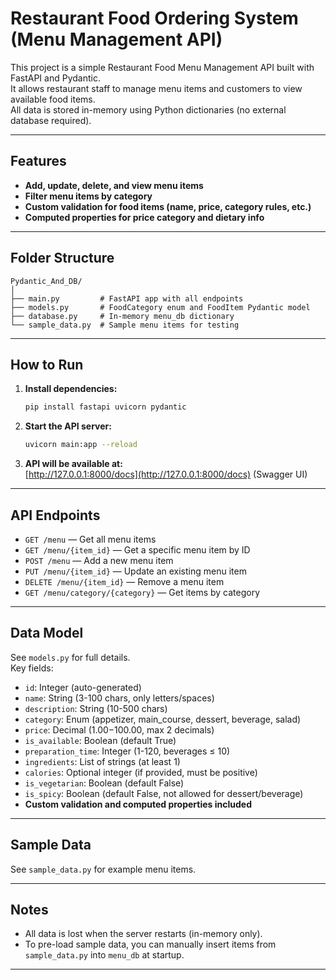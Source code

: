 # Restaurant Food Ordering System (Menu Management API)

This project is a simple Restaurant Food Menu Management API built with FastAPI and Pydantic.  
It allows restaurant staff to manage menu items and customers to view available food items.  
All data is stored in-memory using Python dictionaries (no external database required).

---

## Features

- **Add, update, delete, and view menu items**
- **Filter menu items by category**
- **Custom validation for food items (name, price, category rules, etc.)**
- **Computed properties for price category and dietary info**

---

## Folder Structure

```
Pydantic_And_DB/
│
├── main.py         # FastAPI app with all endpoints
├── models.py       # FoodCategory enum and FoodItem Pydantic model
├── database.py     # In-memory menu_db dictionary
└── sample_data.py  # Sample menu items for testing
```

---

## How to Run

1. **Install dependencies:**
    ```bash
    pip install fastapi uvicorn pydantic
    ```

2. **Start the API server:**
    ```bash
    uvicorn main:app --reload
    ```

3. **API will be available at:**  
   [http://127.0.0.1:8000/docs](http://127.0.0.1:8000/docs) (Swagger UI)

---

## API Endpoints

- `GET /menu` — Get all menu items
- `GET /menu/{item_id}` — Get a specific menu item by ID
- `POST /menu` — Add a new menu item
- `PUT /menu/{item_id}` — Update an existing menu item
- `DELETE /menu/{item_id}` — Remove a menu item
- `GET /menu/category/{category}` — Get items by category

---

## Data Model

See `models.py` for full details.  
Key fields:
- `id`: Integer (auto-generated)
- `name`: String (3-100 chars, only letters/spaces)
- `description`: String (10-500 chars)
- `category`: Enum (appetizer, main_course, dessert, beverage, salad)
- `price`: Decimal ($1.00-$100.00, max 2 decimals)
- `is_available`: Boolean (default True)
- `preparation_time`: Integer (1-120, beverages ≤ 10)
- `ingredients`: List of strings (at least 1)
- `calories`: Optional integer (if provided, must be positive)
- `is_vegetarian`: Boolean (default False)
- `is_spicy`: Boolean (default False, not allowed for dessert/beverage)
- **Custom validation and computed properties included**

---

## Sample Data

See `sample_data.py` for example menu items.

---

## Notes

- All data is lost when the server restarts (in-memory only).
- To pre-load sample data, you can manually insert items from `sample_data.py` into `menu_db` at startup.

---

